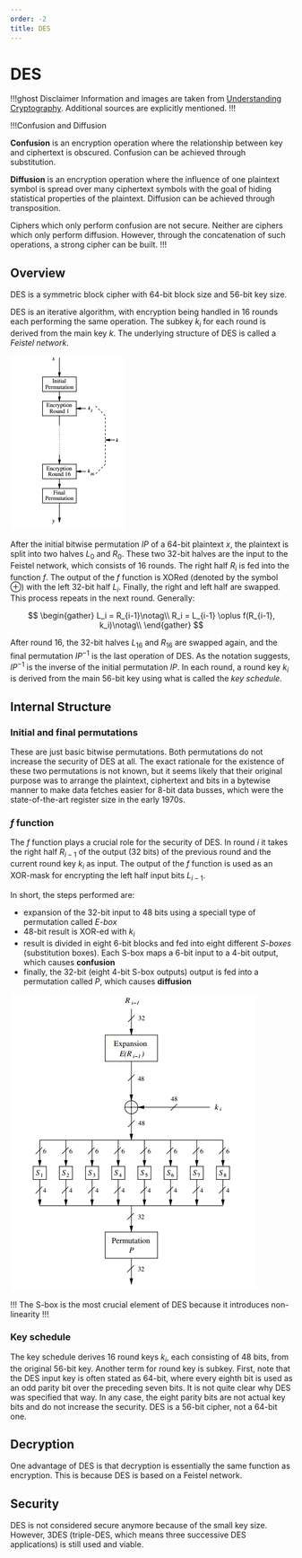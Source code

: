 ```yaml
---
order: -2
title: DES
---
```


# DES

!!!ghost Disclaimer
Information and images are taken from [Understanding Cryptography](http://swarm.cs.pub.ro/~mbarbulescu/cripto/Understanding%20Cryptography%20by%20Christof%20Paar%20.pdf). Additional sources are explicitly mentioned.
!!!

!!!Confusion and Diffusion

**Confusion** is an encryption operation where the relationship between key and ciphertext is obscured. Confusion can be achieved through substitution.

**Diffusion** is an encryption operation where the influence of one plaintext symbol is spread over many ciphertext symbols with the goal of hiding statistical properties of the plaintext. Diffusion can be achieved through transposition.

Ciphers which only perform confusion are not secure. Neither are ciphers which only perform diffusion. However, through the concatenation of such operations, a strong cipher can be built.
!!!

## Overview

DES is a symmetric block cipher with 64-bit block size and 56-bit key size.

DES is an iterative algorithm, with encryption being handled in 16 rounds each performing the same operation. The subkey $k_{i}$ for each round is derived from the main key $k$. The underlying structure of DES is called a *Feistel network*.

![Structure of DES](./images/des_structure.png)

After the initial bitwise permutation $IP$ of a 64-bit plaintext $x$, the plaintext is split into two halves $L_0$ and $R_0$. These two 32-bit halves are the input to the Feistel
network, which consists of 16 rounds. The right half $R_i$ is fed into the function $f$. The output of the $f$ function is XORed (denoted by the symbol $\oplus$) with the left 32-bit half $L_i$. Finally, the right and left half are swapped. This process repeats in the next round. Generally:

$$
\begin{gather}
L_i = R_{i-1}\notag\\
R_i = L_{i-1} \oplus f(R_{i-1}, k_i)\notag\\
\end{gather}
$$

After round 16, the 32-bit halves $L_{16}$ and $R_{16}$ are swapped again, and the final permutation $IP^{−1}$ is the last operation of DES. As the notation suggests, $IP^{−1}$ is the inverse of the initial permutation $IP$. In each round, a round key $k_{i}$ is derived from the main 56-bit key using what is called the *key schedule*.

## Internal Structure

### Initial and final permutations

These are just basic bitwise permutations. Both permutations do not increase the security of DES at all. The exact rationale for the existence of these two permutations is not known, but it seems likely that their original purpose was to arrange the plaintext, ciphertext and bits in a bytewise manner to make data fetches easier for 8-bit data busses, which were the state-of-the-art register size in the early 1970s.

### $f$ function

The $f$ function plays a crucial role for the security of DES. In round $i$ it takes the right half $R_{i−1}$ of the output (32 bits) of the previous round and the current round key $k_i$ as input. The output of the $f$ function is used as an XOR-mask for encrypting the left half input bits $L_{i−1}$.

In short, the steps performed are:
* expansion of the 32-bit input to 48 bits using a speciall type of permutation called *E-box*
* 48-bit result is XOR-ed with $k_{i}$
* result is divided in eight 6-bit blocks and fed into eight different $S\text{-}boxes$ (substitution boxes). Each S-box maps a 6-bit input to a 4-bit output, which causes **confusion**
* finally, the 32-bit (eight 4-bit S-box outputs) output is fed into a permutation called $P$, which causes **diffusion**


![DES $f$ function](./images/des_f.png)

!!!
The S-box is the most crucial element of DES because it introduces non-linearity
!!!

### Key schedule

The key schedule derives 16 round keys $k_i$, each consisting of 48 bits, from the original 56-bit key. Another term for round key is subkey. First, note that the DES input key is often stated as 64-bit, where every eighth bit is used as an odd parity bit over the preceding seven bits. It is not quite clear why DES was specified that way. In any case, the eight parity bits are not actual key bits and do not increase the security. DES is a 56-bit cipher, not a 64-bit one.

## Decryption

One advantage of DES is that decryption is essentially the same function as encryption. This is because DES is based on a Feistel network.

## Security 

DES is not considered secure anymore because of the small key size. However, 3DES (triple-DES, which means three successive DES applications) is still used and viable.